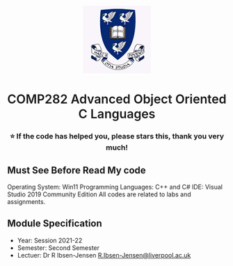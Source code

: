 <p align="center">
  <a href="https://www.liverpool.ac.uk/" target="blank">
    <img src="Liverpool_logo.png" alt="Logo" width="156" height="156">
  </a>
 <h1 align="center" style="font-weight: 600">COMP282	Advanced Object Oriented C Languages</h1>
 <h3 align="center" backgroundcolor="red">⭐ If the code has helped you, please stars this, thank you very much!</h3>
 
 ## Must See Before Read My code
Operating System: Win11
Programming Languages: C++ and C#
IDE: Visual Studio 2019 Community Edition
All codes are related to labs and assignments.

 ## Module Specification
* Year: Session 2021-22
* Semester: Second Semester
* Lectuer: Dr R Ibsen-Jensen		R.Ibsen-Jensen@liverpool.ac.uk
